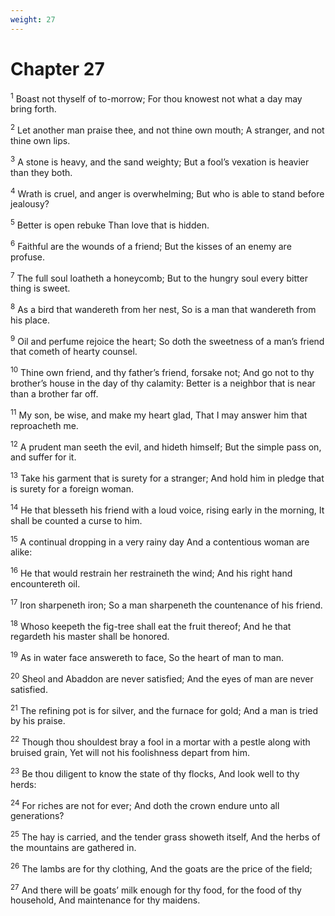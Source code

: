 ```yaml
---
weight: 27
---
```


# Chapter 27

<sup>1</sup> Boast not thyself of to-morrow; For thou knowest not what a day may bring forth. 

<sup>2</sup> Let another man praise thee, and not thine own mouth; A stranger, and not thine own lips. 

<sup>3</sup> A stone is heavy, and the sand weighty; But a fool’s vexation is heavier than they both. 

<sup>4</sup> Wrath is cruel, and anger is overwhelming; But who is able to stand before jealousy? 

<sup>5</sup> Better is open rebuke Than love that is hidden. 

<sup>6</sup> Faithful are the wounds of a friend; But the kisses of an enemy are profuse. 

<sup>7</sup> The full soul loatheth a honeycomb; But to the hungry soul every bitter thing is sweet. 

<sup>8</sup> As a bird that wandereth from her nest, So is a man that wandereth from his place. 

<sup>9</sup> Oil and perfume rejoice the heart; So doth the sweetness of a man’s friend that cometh of hearty counsel. 

<sup>10</sup> Thine own friend, and thy father’s friend, forsake not; And go not to thy brother’s house in the day of thy calamity: Better is a neighbor that is near than a brother far off. 

<sup>11</sup> My son, be wise, and make my heart glad, That I may answer him that reproacheth me. 

<sup>12</sup> A prudent man seeth the evil, and hideth himself; But the simple pass on, and suffer for it. 

<sup>13</sup> Take his garment that is surety for a stranger; And hold him in pledge that is surety for a foreign woman. 

<sup>14</sup> He that blesseth his friend with a loud voice, rising early in the morning, It shall be counted a curse to him. 

<sup>15</sup> A continual dropping in a very rainy day And a contentious woman are alike: 

<sup>16</sup> He that would restrain her restraineth the wind; And his right hand encountereth oil. 

<sup>17</sup> Iron sharpeneth iron; So a man sharpeneth the countenance of his friend. 

<sup>18</sup> Whoso keepeth the fig-tree shall eat the fruit thereof; And he that regardeth his master shall be honored. 

<sup>19</sup> As in water face answereth to face, So the heart of man to man. 

<sup>20</sup> Sheol and Abaddon are never satisfied; And the eyes of man are never satisfied. 

<sup>21</sup> The refining pot is for silver, and the furnace for gold; And a man is tried by his praise. 

<sup>22</sup> Though thou shouldest bray a fool in a mortar with a pestle along with bruised grain, Yet will not his foolishness depart from him. 

<sup>23</sup> Be thou diligent to know the state of thy flocks, And look well to thy herds: 

<sup>24</sup> For riches are not for ever; And doth the crown endure unto all generations? 

<sup>25</sup> The hay is carried, and the tender grass showeth itself, And the herbs of the mountains are gathered in. 

<sup>26</sup> The lambs are for thy clothing, And the goats are the price of the field; 

<sup>27</sup> And there will be goats’ milk enough for thy food, for the food of thy household, And maintenance for thy maidens. 


